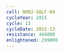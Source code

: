 ```yaml
---
cell: NR02-GOLF-04
cycleYear: 2015
cycle: 13
cycleDate: 2015-13
resistance: 444000
enlightened: 299000 
---
```

      